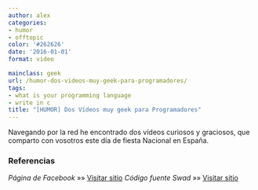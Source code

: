 ```yaml
---
author: alex
categories:
- humor
- offtopic
color: '#262626'
date: '2016-01-01'
format: video

mainclass: geek
url: /humor-dos-videos-muy-geek-para-programadores/
tags:
- what is your programming language
- write in c
title: "[HUMOR] Dos Vídeos muy geek para Programadores"
---
```


Navegando por la red he encontrado dos vídeos curiosos y graciosos, que comparto con vosotros este día de fiesta Nacional en España.

<span class="embed-youtube" ></span> <span class="embed-youtube" ></span>

### Referencias

*Página de Facebook* »» <a href="https://www.facebook.com/elbauldelprogramador/posts/113933772096687" target="_blank">Visitar sitio</a>
*Código fuente Swad* »» <a href="http://swad.ugr.es/source/" target="_blank">Visitar sitio</a>
